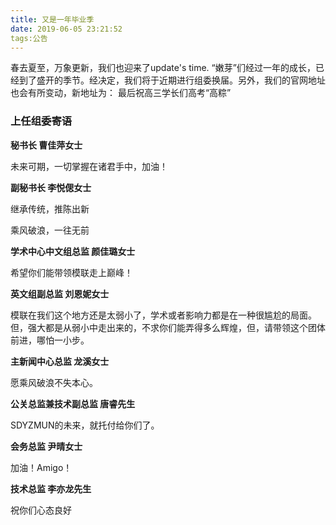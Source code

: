 ```yaml
---
title: 又是一年毕业季
date: 2019-06-05 23:21:52
tags:公告
---
```


  春去夏至，万象更新，我们也迎来了update's time.
  “嫩芽”们经过一年的成长，已经到了盛开的季节。经决定，我们将于近期进行组委换届。另外，我们的官网地址也会有所变动，新地址为：[](SDYZMUN.club)
  最后祝高三学长们高考“高粽”

<!-- more -->

### 上任组委寄语

**秘书长 曹佳萍女士**

未来可期，一切掌握在诸君手中，加油！

**副秘书长 李悦偲女士**

继承传统，推陈出新

乘风破浪，一往无前

**学术中心中文组总监 颜佳璐女士**

希望你们能带领模联走上巅峰！

**英文组副总监 刘恩妮女士**

模联在我们这个地方还是太弱小了，学术或者影响力都是在一种很尴尬的局面。但，强大都是从弱小中走出来的，不求你们能弄得多么辉煌，但，请带领这个团体前进，哪怕一小步。

**主新闻中心总监 龙溪女士**

愿乘风破浪不失本心。

**公关总监兼技术副总监 唐睿先生**

SDYZMUN的未来，就托付给你们了。

**会务总监 尹晴女士**

加油！Amigo！

**技术总监 李亦龙先生**

祝你们心态良好